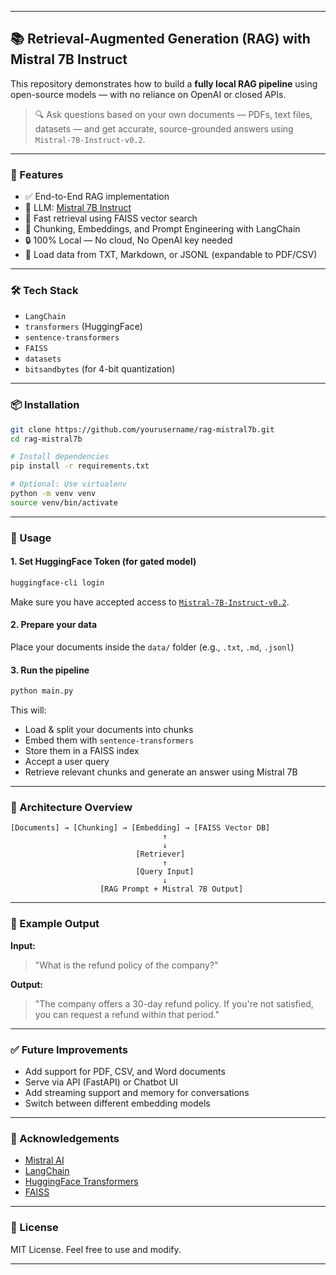 
---

## 📚 Retrieval-Augmented Generation (RAG) with Mistral 7B Instruct

This repository demonstrates how to build a **fully local RAG pipeline** using open-source models — with no reliance on OpenAI or closed APIs.

> 🔍 Ask questions based on your own documents — PDFs, text files, datasets — and get accurate, source-grounded answers using `Mistral-7B-Instruct-v0.2`.

---

### 🚀 Features

* ✅ End-to-End RAG implementation
* 🧠 LLM: [Mistral 7B Instruct](https://huggingface.co/mistralai/Mistral-7B-Instruct-v0.2)
* 🔎 Fast retrieval using FAISS vector search
* 🧱 Chunking, Embeddings, and Prompt Engineering with LangChain
* 🔒 100% Local — No cloud, No OpenAI key needed
* 📁 Load data from TXT, Markdown, or JSONL (expandable to PDF/CSV)

---

### 🛠️ Tech Stack

* `LangChain`
* `transformers` (HuggingFace)
* `sentence-transformers`
* `FAISS`
* `datasets`
* `bitsandbytes` (for 4-bit quantization)

---

### 📦 Installation

```bash
git clone https://github.com/yourusername/rag-mistral7b.git
cd rag-mistral7b

# Install dependencies
pip install -r requirements.txt

# Optional: Use virtualenv
python -m venv venv
source venv/bin/activate
```

---

### 🔧 Usage

#### 1. **Set HuggingFace Token (for gated model)**

```bash
huggingface-cli login
```

Make sure you have accepted access to [`Mistral-7B-Instruct-v0.2`](https://huggingface.co/mistralai/Mistral-7B-Instruct-v0.2).

#### 2. **Prepare your data**

Place your documents inside the `data/` folder (e.g., `.txt`, `.md`, `.jsonl`)

#### 3. **Run the pipeline**

```bash
python main.py
```

This will:

* Load & split your documents into chunks
* Embed them with `sentence-transformers`
* Store them in a FAISS index
* Accept a user query
* Retrieve relevant chunks and generate an answer using Mistral 7B

---

### 🧠 Architecture Overview

```text
[Documents] → [Chunking] → [Embedding] → [FAISS Vector DB]
                                  ↑
                                  ↓
                            [Retriever]
                                  ↑
                            [Query Input]
                                  ↓
                    [RAG Prompt + Mistral 7B Output]
```

---

### 📝 Example Output

**Input:**

> "What is the refund policy of the company?"

**Output:**

> "The company offers a 30-day refund policy. If you're not satisfied, you can request a refund within that period."

---

### ✅ Future Improvements

* Add support for PDF, CSV, and Word documents
* Serve via API (FastAPI) or Chatbot UI
* Add streaming support and memory for conversations
* Switch between different embedding models

---

### 🙌 Acknowledgements

* [Mistral AI](https://huggingface.co/mistralai)
* [LangChain](https://github.com/langchain-ai/langchain)
* [HuggingFace Transformers](https://huggingface.co/docs/transformers/index)
* [FAISS](https://github.com/facebookresearch/faiss)

---

### 📄 License

MIT License. Feel free to use and modify.

---
